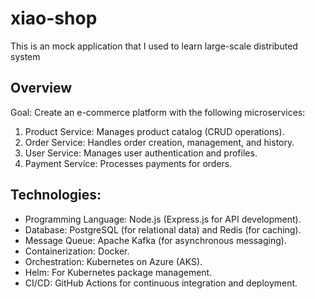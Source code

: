 # xiao-shop

This is an mock application that I used to learn large-scale distributed system

## Overview

Goal: Create an e-commerce platform with the following microservices:

1.	Product Service: Manages product catalog (CRUD operations).
2.	Order Service: Handles order creation, management, and history.
3.	User Service: Manages user authentication and profiles.
4.	Payment Service: Processes payments for orders.

## Technologies:

* Programming Language: Node.js (Express.js for API development).
* Database: PostgreSQL (for relational data) and Redis (for caching).
* Message Queue: Apache Kafka (for asynchronous messaging).
* Containerization: Docker.
* Orchestration: Kubernetes on Azure (AKS).
* Helm: For Kubernetes package management.
* CI/CD: GitHub Actions for continuous integration and deployment.
